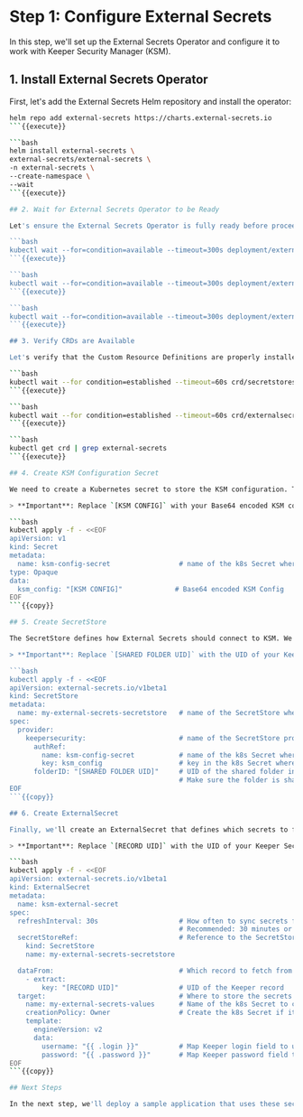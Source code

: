 # Step 1: Configure External Secrets

In this step, we'll set up the External Secrets Operator and configure it to work with Keeper Security Manager (KSM).

## 1. Install External Secrets Operator

First, let's add the External Secrets Helm repository and install the operator:

```bash
helm repo add external-secrets https://charts.external-secrets.io
```{{execute}}

```bash
helm install external-secrets \
external-secrets/external-secrets \
-n external-secrets \
--create-namespace \
--wait
```{{execute}}

## 2. Wait for External Secrets Operator to be Ready

Let's ensure the External Secrets Operator is fully ready before proceeding:

```bash
kubectl wait --for=condition=available --timeout=300s deployment/external-secrets -n external-secrets
```{{execute}}

```bash
kubectl wait --for=condition=available --timeout=300s deployment/external-secrets-webhook -n external-secrets
```{{execute}}

```bash
kubectl wait --for=condition=available --timeout=300s deployment/external-secrets-cert-controller -n external-secrets
```{{execute}}

## 3. Verify CRDs are Available

Let's verify that the Custom Resource Definitions are properly installed:

```bash
kubectl wait --for condition=established --timeout=60s crd/secretstores.external-secrets.io
```{{execute}}

```bash
kubectl wait --for condition=established --timeout=60s crd/externalsecrets.external-secrets.io
```{{execute}}

```bash
kubectl get crd | grep external-secrets
```{{execute}}

## 4. Create KSM Configuration Secret

We need to create a Kubernetes secret to store the KSM configuration. This secret will be used by External Secrets to authenticate with Keeper Security.

> **Important**: Replace `[KSM CONFIG]` with your Base64 encoded KSM configuration.

```bash
kubectl apply -f - <<EOF
apiVersion: v1
kind: Secret
metadata:
  name: ksm-config-secret                 # name of the k8s Secret where KSM config is stored
type: Opaque
data:
  ksm_config: "[KSM CONFIG]"             # Base64 encoded KSM Config
EOF
```{{copy}}

## 5. Create SecretStore

The SecretStore defines how External Secrets should connect to KSM. We'll create one that uses our KSM configuration secret.

> **Important**: Replace `[SHARED FOLDER UID]` with the UID of your Keeper Security shared folder.

```bash
kubectl apply -f - <<EOF
apiVersion: external-secrets.io/v1beta1   
kind: SecretStore
metadata:
  name: my-external-secrets-secretstore   # name of the SecretStore where retrieved secrets will be stored
spec:
  provider:
    keepersecurity:                       # name of the SecretStore provider
      authRef:
        name: ksm-config-secret           # name of the k8s Secret where KSM config is stored
        key: ksm_config                   # key in the k8s Secret where KSM config is stored
      folderID: "[SHARED FOLDER UID]"     # UID of the shared folder in KeeperSecurity
                                          # Make sure the folder is shared with the KSM Application
EOF
```{{copy}}

## 6. Create ExternalSecret

Finally, we'll create an ExternalSecret that defines which secrets to fetch from KSM and how to store them in Kubernetes.

> **Important**: Replace `[RECORD UID]` with the UID of your Keeper Security record.

```bash
kubectl apply -f - <<EOF
apiVersion: external-secrets.io/v1beta1
kind: ExternalSecret
metadata:
  name: ksm-external-secret
spec:
  refreshInterval: 30s                    # How often to sync secrets from KSM
                                          # Recommended: 30 minutes or more for production
  secretStoreRef:                         # Reference to the SecretStore
    kind: SecretStore
    name: my-external-secrets-secretstore  

  dataFrom:                               # Which record to fetch from KSM
    - extract:
        key: "[RECORD UID]"               # UID of the Keeper record
  target:                                 # Where to store the secrets
    name: my-external-secrets-values      # Name of the k8s Secret to create
    creationPolicy: Owner                 # Create the k8s Secret if it doesn't exist
    template:
      engineVersion: v2          
      data:
        username: "{{ .login }}"          # Map Keeper login field to username
        password: "{{ .password }}"       # Map Keeper password field to password
EOF
```{{copy}}

## Next Steps

In the next step, we'll deploy a sample application that uses these secrets to demonstrate the integration in action.
